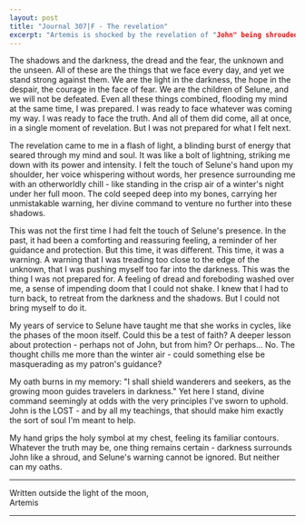 ```yaml
---
layout: post
title: "Journal 307|F - The revelation"
excerpt: "Artemis is shocked by the revelation of "John" being shrouded in dark and alos the message from Selune telling him to abandon this path, abandon this lost soul."
---
```



The shadows and the darkness, the dread and the fear, the unknown and the unseen. All of these are the things that we face every day, and yet we stand strong against them. We are the light in the darkness, the hope in the despair, the courage in the face of fear. We are the children of Selune, and we will not be defeated. Even all these things combined, flooding my mind at the same time, I was prepared. I was ready to face whatever was coming my way. I was ready to face the truth. And all of them did come, all at once, in a single moment of revelation. But I was not prepared for what I felt next.

The revelation came to me in a flash of light, a blinding burst of energy that seared through my mind and soul. It was like a bolt of lightning, striking me down with its power and intensity. I felt the touch of Selune's hand upon my shoulder, her voice whispering without words, her presence surrounding me with an otherworldly chill - like standing in the crisp air of a winter's night under her full moon. The cold seeped deep into my bones, carrying her unmistakable warning, her divine command to venture no further into these shadows.

This was not the first time I had felt the touch of Selune's presence. In the past, it had been a comforting and reassuring feeling, a reminder of her guidance and protection. But this time, it was different. This time, it was a warning. A warning that I was treading too close to the edge of the unknown, that I was pushing myself too far into the darkness. This was the thing I was not prepared for. A feeling of dread and foreboding washed over me, a sense of impending doom that I could not shake. I knew that I had to turn back, to retreat from the darkness and the shadows. But I could not bring myself to do it.

My years of service to Selune have taught me that she works in cycles, like the phases of the moon itself. Could this be a test of faith? A deeper lesson about protection - perhaps not of John, but from him? Or perhaps... No. The thought chills me more than the winter air - could something else be masquerading as my patron's guidance?

My oath burns in my memory: "I shall shield wanderers and seekers, as the growing moon guides travelers in darkness." Yet here I stand, divine command seemingly at odds with the very principles I've sworn to uphold. John is the LOST - and by all my teachings, that should make him exactly the sort of soul I'm meant to help.

My hand grips the holy symbol at my chest, feeling its familiar contours. Whatever the truth may be, one thing remains certain - darkness surrounds John like a shroud, and Selune's warning cannot be ignored. But neither can my oaths.

***
Written outside the light of the moon,  
Artemis

***

